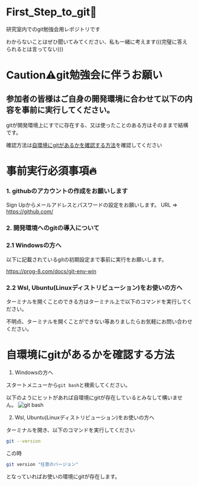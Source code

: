 # First_Step_to_git🎉

研究室内でのgit勉強会用レポジトリです

わからないことはぜひ聞いてみてください、私も一緒に考えます(((完璧に答えられるとは言ってない)))

# Caution⚠️git勉強会に伴うお願い

## __参加者の皆様はご自身の開発環境に合わせて以下の内容を事前に実行してください。__

gitが開発環境上にすでに存在する、又は使ったことのある方はそのままで結構です。

確認方法は[自環境にgitがあるかを確認する方法](#自環境にgitがあるかを確認する方法)を確認してください

# 事前実行必須事項🔥
### __1. githubのアカウントの作成をお願いします__
Sign Upからメールアドレスとパスワードの設定をお願いします。
URL => https://github.com/

### __2. 開発環境へのgitの導入について__

### __2.1 Windowsの方へ__

以下に記載されているgitの初期設定まで事前に実行をお願いします。

https://prog-8.com/docs/git-env-win

### __2.2 Wsl, Ubuntu(Linuxディストリビューション)をお使いの方へ__

ターミナルを開くことのできる方はターミナル上で以下のコマンドを実行してください。

不明点、ターミナルを開くことができない等ありましたらお気軽にお問い合わせください。


# 自環境にgitがあるかを確認する方法

1. Windowsの方へ

スタートメニューから```git bash```と検索してください。

以下のようにヒットがあれば自環境にgitが存在しているとみなして構いません。
![git bash](https://user-images.githubusercontent.com/58177127/142365075-f870a8b2-1630-4bb0-b7ca-a9af31bc86e4.jpg)

2. Wsl, Ubuntu(Linuxディストリビューション)をお使いの方へ

ターミナルを開き、以下のコマンドを実行してください
```sh
git --version
```

この時
```sh
git version "任意のバージョン"
```
となっていればお使いの環境にgitが存在します。
